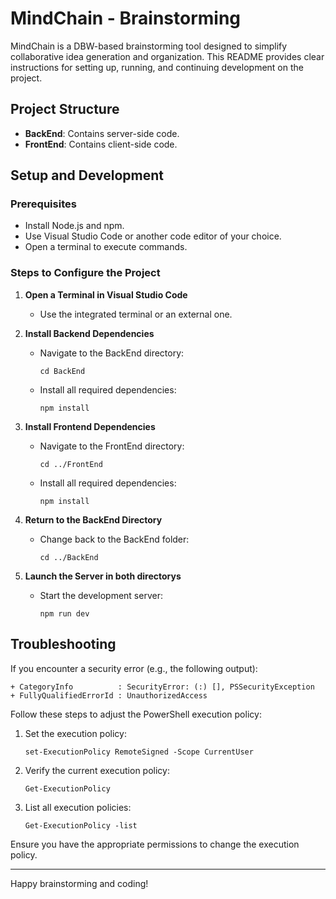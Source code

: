 # MindChain - Brainstorming

MindChain is a DBW-based brainstorming tool designed to simplify collaborative idea generation and organization. This README provides clear instructions for setting up, running, and continuing development on the project.

## Project Structure

- **BackEnd**: Contains server-side code.
- **FrontEnd**: Contains client-side code.

## Setup and Development

### Prerequisites

- Install Node.js and npm.
- Use Visual Studio Code or another code editor of your choice.
- Open a terminal to execute commands.

### Steps to Configure the Project

1. **Open a Terminal in Visual Studio Code**
    - Use the integrated terminal or an external one.

2. **Install Backend Dependencies**
    - Navigate to the BackEnd directory:
      ```
      cd BackEnd
      ```
    - Install all required dependencies:
      ```
      npm install
      ```

3. **Install Frontend Dependencies**
    - Navigate to the FrontEnd directory:
      ```
      cd ../FrontEnd
      ```
    - Install all required dependencies:
      ```
      npm install
      ```

4. **Return to the BackEnd Directory**
    - Change back to the BackEnd folder:
      ```
      cd ../BackEnd
      ```

5. **Launch the Server in both directorys**
    - Start the development server:
      ```
      npm run dev
      ```

## Troubleshooting

If you encounter a security error (e.g., the following output):

```
+ CategoryInfo          : SecurityError: (:) [], PSSecurityException
+ FullyQualifiedErrorId : UnauthorizedAccess
```

Follow these steps to adjust the PowerShell execution policy:

1. Set the execution policy:
    ```
    set-ExecutionPolicy RemoteSigned -Scope CurrentUser
    ```
2. Verify the current execution policy:
    ```
    Get-ExecutionPolicy
    ```
3. List all execution policies:
    ```
    Get-ExecutionPolicy -list
    ```

Ensure you have the appropriate permissions to change the execution policy.

---

Happy brainstorming and coding!

